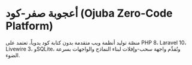 # أعجوبة صفر-كود (Ojuba Zero-Code Platform)

منصّة توليد أنظمة ويب متقدمة بدون كتابة كود يدوياً، تعتمد على PHP 8، Laravel 10، Livewire 3، وSQLite، وتُقدِّم واجهة سحب-وإفلات لبناء النماذج والواجهات بسرعة الضوء.